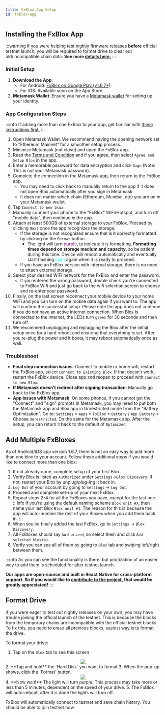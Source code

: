 ```yaml
---
title: FxBlox App Setup
id: fxblox-app
---
```


## Installing the FxBlox App
:::warning 
If you were helping test nightly firmware releases **before** official testnet launch, you will be required to format drive to clear out old/incompatible chain data. **See more [details here.](./fxblox-app.md/#format-drive)**
:::
### Initial Setup

1. **Download the App**: 
   - For Android: [FxBlox on Google Play (v1.6.7+)](https://play.google.com/store/apps/details?id=land.fx.blox).
   - For iOS: Available soon on the App Store.
2. **Metamask Wallet**: Ensure you have a [Metamask wallet](https://play.google.com/store/apps/details?id=io.metamask) for setting up your identity.

### App Configuration Steps
:::info 
If adding more than one FxBlox to your app, get familiar with [these instructions first.](#add-multiple-fxbloxs)
::: 

1. Open Metamask Wallet. We recommend having the opening network set to "Ethereum Mainnet" for a smoother setup process.
2. Minimize Metamask (not close) and open the FxBlox app.
3. Read the [Terms and Condition](https://fx.land/terms) and if you agree, then select `Agree and Setup Blox` in the app.
4. Enter a memorable password for data encryption and click `Sign` (Note: This is not your Metamask password).
5. Complete the connection in the Metamask app, then return to the FxBlox app.
   - You may need to click back to manually return to the app if it does not open Blox automatically after you sign in Metamask
   - It does not matter which chain (Ethereum, Mumbai, etc) you are on in your Metamask wallet.
6. Tap `Connect to new blox`.
7. Manually connect your phone to the "FxBlox" WiFi/Hotspot, and turn off "mobile data", then continue in the app.
8. Attach at least 500GB of external storage to your FxBlox. Proceed by clicking `Next` once the app recognizes the storage.
   - If the storage is not recognized ensure that is it correctly formatted by clicking on the `Format` button.
      - The light will turn <font color="purple"> purple</font>, to indicate it is formatting. **Formatting times depend on storage medium and capacity**, so be patient during this time. Device will reboot automatically and eventually start flashing <font color="cyan"> cyan</font> again when it is ready to proceed.
   - If you have an FxBlox version with internal storage, there is no need to attach external storage.
9. Select your desired WiFi network for the FxBlox and enter the password.
   - If you entered the wrong password, double check you're connected to FxBlox Wifi and just go back to the wifi selection screen to choose and re-enter your password.
10. Finally, on the last screen reconnect your mobile device to your home WiFi and you can turn on the mobile data again if you want to. The app will confirm the successful setup. Please note the app does not continue if you do not have an active internet connection. When Blox is connected to the internet, the LEDs turn `green` for 30 seconds and then turn off.
11. We recommend unplugging and replugging the Blox after the initial setup once for a hard reboot and ensuring that everything is set. After you re-plug the power and it boots, it may reboot automatically once as well.

### Troubleshoot

- **Final step connection issues**: Connect to mobile or home wifi, restart the FxBlox app, select `Connect to Existing Blox`. If that doesn't work, restart the FxBlox device. Close app and reopen to proceed with `Connect to new Blox`.
- **If Metamask doesn't redirect after signing transaction**: Manually go back to the FxBlox app.
- **App issues with Metamask**: On some phones, if you cannot get the "Connect" and "sign" prompts in Metamask, you may need to put both the Metamask app and Blox app in Unrestricted mode from the "Battery Optimization". Go to: `Settings` > `Apps` > `FxBlox` > `Battery` / `App Battery` > Choose `Unrestricted`. Do the same for the Metamask app. After the setup, you can return it back to the default of `Optimized`

## Add Multiple FxBloxes

As of Android/iOS app version 1.6.7, there is not an easy way to add more than one blox to your account. Follow these additional steps if you would like to connect more than one blox:

1. If not already done, complete setup of your first Blox.
2. Verify Blox is listed as `Authorized` under `Settings`->`Blox Discovery`. If not, restart your Blox by unplug/plug-ing it back in.
3. `Log Out` of your account by going to `Settings` -> `Log Out`.
4. Proceed and complete set-up of your next FxBlox.
5. Repeat steps 2-4 for all the FxBloxes you have, except for the last one.
:::info
If you're using the default naming scheme `Blox unit #X`, then name your last Blox `Blox unit #1`. The reason for this is because the app will auto-number the rest of your Bloxes when you add them back in.
:::
6. When you've finally added the last FxBlox, go to `Settings` -> `Blox Discovery`.
7. All FxBloxes should say `Authorized`, so select them and click `Add selected blox(s)`.
8. Verify you can see all of them by going to `Blox` tab and swiping left/right between them.

:::info 
As you can see the functionality is there, but priotization of an easier way to add them is scheduled for after testnet launch.

**Our apps are open-source and built in React Native for cross-platform support. So if you would like to [contribute to the project](https://github.com/functionland/fx-components), that would be greatly appreciated!**
:::

## Format Drive

If you were eager to test out nightly releases on your own, you may have trouble joining the official launch of the testnet. This is because the blocks from the temporary chains are incompatible with the official testnet blocks. To fix this, you need to erase all previous blocks, easiest way is to format the drive.

To format your drive: 
1. Tap on the `Blox` tab to see this screen
<center>
   <img src="/img/fxyard-network/blox-page.png" style={{width: 450}}/>
</center>
2. **Tap and hold** the `Hard Disk` you want to format
3. When the pop-up shows, click the `Format` button
<center>
   <img src="/img/fxyard-network/format-button.png" style={{width: 400}}/>
</center>
4. **Now wait!** The light will turn purple. This process may take more or less than 5 minutes, dependent on the speed of your drive.
5. The FxBlox will auto-reboot, after it is done the lights will turn off.

FxBlox will automatically connect to testnet and save chain history. You should be able to join testnet now.